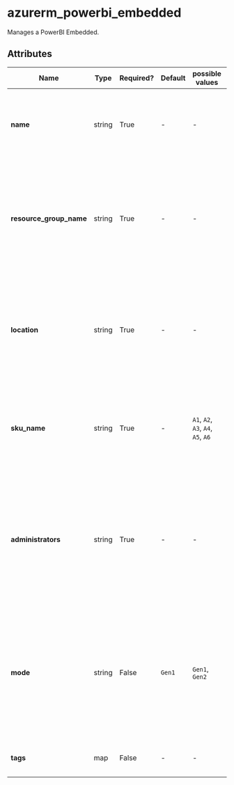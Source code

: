 # azurerm_powerbi_embedded

Manages a PowerBI Embedded.

## Attributes

| Name | Type | Required? | Default  | possible values | Description |
| ---- | ---- | --------- | -------- | ----------- | ----------- |
| **name** | string | True | -  |  -  | The name of the PowerBI Embedded. Changing this forces a new resource to be created. | 
| **resource_group_name** | string | True | -  |  -  | The name of the Resource Group where the PowerBI Embedded should be created. Changing this forces a new resource to be created. | 
| **location** | string | True | -  |  -  | Specifies the supported Azure location where the resource exists. Changing this forces a new resource to be created. | 
| **sku_name** | string | True | -  |  `A1`, `A2`, `A3`, `A4`, `A5`, `A6`  | Sets the PowerBI Embedded's pricing level's SKU. Possible values include: `A1`, `A2`, `A3`, `A4`, `A5`, `A6`. | 
| **administrators** | string | True | -  |  -  | A set of administrator user identities, which manages the Power BI Embedded and must be a member user or a service principal in your AAD tenant. | 
| **mode** | string | False | `Gen1`  |  `Gen1`, `Gen2`  | Sets the PowerBI Embedded's mode. Possible values include: `Gen1`, `Gen2`. Defaults to `Gen1`. Changing this forces a new resource to be created. | 
| **tags** | map | False | -  |  -  | A mapping of tags to assign to the resource. | 

